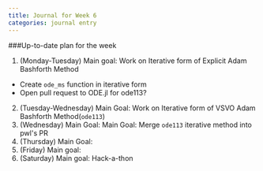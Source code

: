 ```yaml
---
title: Journal for Week 6
categories: journal entry
---
```


###Up-to-date plan for the week
1. (Monday-Tuesday) Main goal: Work on Iterative form of Explicit Adam Bashforth Method
  + Create `ode_ms` function in iterative form
  + Open pull request to ODE.jl for ode113?
2. (Tuesday-Wednesday) Main Goal: Work on Iterative form of VSVO Adam Bashforth Method(`ode113`)
3. (Wednesday) Main Goal: Main Goal: Merge `ode113` iterative method into pwl's PR 
4. (Thursday) Main Goal: 
5. (Friday) Main goal: 
6. (Saturday) Main goal: Hack-a-thon

